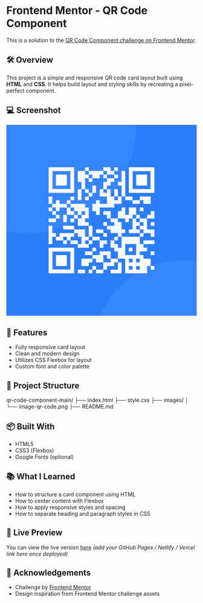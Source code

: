 # Frontend Mentor - QR Code Component

This is a solution to the [QR Code Component challenge on Frontend Mentor](https://www.frontendmentor.io/challenges/qr-code-component-iux_sIO_H).

## 🛠️ Overview

This project is a simple and responsive QR code card layout built using **HTML** and **CSS**. It helps build layout and styling skills by recreating a pixel-perfect component.

## 💻 Screenshot

![Screenshot of the QR Code Component](./images/image-qr-code.png)

## 🚀 Features

- Fully responsive card layout
- Clean and modern design
- Utilizes CSS Flexbox for layout
- Custom font and color palette

## 📁 Project Structure

qr-code-component-main/
├── index.html
├── style.css
├── images/
│ └── image-qr-code.png
├── README.md



## 📦 Built With

- HTML5
- CSS3 (Flexbox)
- Google Fonts (optional)

## 📚 What I Learned

- How to structure a card component using HTML
- How to center content with Flexbox
- How to apply responsive styles and spacing
- How to separate heading and paragraph styles in CSS

## 📸 Live Preview

You can view the live version [here](#) *(add your GitHub Pages / Netlify / Vercel link here once deployed)*

## 🙌 Acknowledgements

- Challenge by [Frontend Mentor](https://www.frontendmentor.io)
- Design inspiration from Frontend Mentor challenge assets

